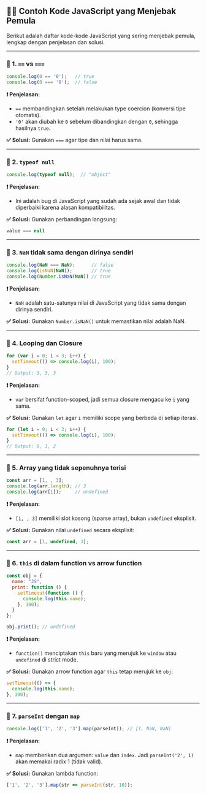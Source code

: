 ## 😵‍💫 Contoh Kode JavaScript yang Menjebak Pemula

Berikut adalah daftar kode-kode JavaScript yang sering menjebak pemula, lengkap dengan penjelasan dan solusi.

---

### 🧠 1. `==` vs `===`

```javascript
console.log(0 == '0');   // true
console.log(0 === '0');  // false
```

**❗ Penjelasan:**

* `==` membandingkan setelah melakukan type coercion (konversi tipe otomatis).
* `'0'` akan diubah ke `0` sebelum dibandingkan dengan `0`, sehingga hasilnya `true`.

**✅ Solusi:**
Gunakan `===` agar tipe dan nilai harus sama.

---

### 🧠 2. `typeof null`

```javascript
console.log(typeof null);  // "object"
```

**❗ Penjelasan:**

* Ini adalah bug di JavaScript yang sudah ada sejak awal dan tidak diperbaiki karena alasan kompatibilitas.

**✅ Solusi:**
Gunakan perbandingan langsung:

```javascript
value === null
```

---

### 🧠 3. `NaN` tidak sama dengan dirinya sendiri

```javascript
console.log(NaN === NaN);      // false
console.log(isNaN(NaN));       // true
console.log(Number.isNaN(NaN)) // true
```

**❗ Penjelasan:**

* `NaN` adalah satu-satunya nilai di JavaScript yang tidak sama dengan dirinya sendiri.

**✅ Solusi:**
Gunakan `Number.isNaN()` untuk memastikan nilai adalah NaN.

---

### 🧠 4. Looping dan Closure

```javascript
for (var i = 0; i < 3; i++) {
  setTimeout(() => console.log(i), 100);
}
// Output: 3, 3, 3
```

**❗ Penjelasan:**

* `var` bersifat function-scoped, jadi semua closure mengacu ke `i` yang sama.

**✅ Solusi:**
Gunakan `let` agar `i` memiliki scope yang berbeda di setiap iterasi.

```javascript
for (let i = 0; i < 3; i++) {
  setTimeout(() => console.log(i), 100);
}
// Output: 0, 1, 2
```

---

### 🧠 5. Array yang tidak sepenuhnya terisi

```javascript
const arr = [1, , 3];
console.log(arr.length); // 3
console.log(arr[1]);     // undefined
```

**❗ Penjelasan:**

* `[1, , 3]` memiliki slot kosong (sparse array), bukan `undefined` eksplisit.

**✅ Solusi:**
Gunakan nilai `undefined` secara eksplisit:

```javascript
const arr = [1, undefined, 3];
```

---

### 🧠 6. `this` di dalam function vs arrow function

```javascript
const obj = {
  name: "JS",
  print: function () {
    setTimeout(function () {
      console.log(this.name);
    }, 100);
  }
};

obj.print(); // undefined
```

**❗ Penjelasan:**

* `function()` menciptakan `this` baru yang merujuk ke `window` atau `undefined` di strict mode.

**✅ Solusi:**
Gunakan arrow function agar `this` tetap merujuk ke `obj`:

```javascript
setTimeout(() => {
  console.log(this.name);
}, 100);
```

---

### 🧠 7. `parseInt` dengan `map`

```javascript
console.log(['1', '2', '3'].map(parseInt)); // [1, NaN, NaN]
```

**❗ Penjelasan:**

* `map` memberikan dua argumen: `value` dan `index`. Jadi `parseInt('2', 1)` akan memakai radix 1 (tidak valid).

**✅ Solusi:**
Gunakan lambda function:

```javascript
['1', '2', '3'].map(str => parseInt(str, 10));
```

